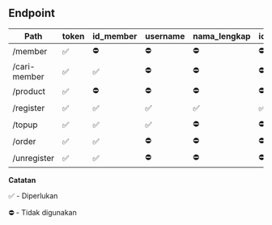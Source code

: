## Endpoint

|Path|token|id_member|username|nama_lengkap|id_product|data_product|saldo|
|--|--|--|--|--|--|--|--|
|/member|✅|⛔️|⛔️|⛔️|⛔️|⛔️|⛔️|⛔️|
|/cari-member|✅|✅|⛔️|⛔️|⛔️|⛔️|⛔️|⛔️|
|/product|✅|⛔️|⛔️|⛔️|⛔️|⛔️|⛔️|⛔️|⛔️|
|/register|✅|✅|✅|✅|✅|⛔️|⛔️|⛔️|
|/topup|✅|✅|✅|⛔️|⛔️|⛔️|⛔️|⛔️|⛔️|
|/order|✅|✅|⛔️|⛔️|⛔️|⛔️|✅|✅|
|/unregister|✅|✅|️⛔️|⛔️|⛔️|⛔️|⛔️|⛔️|

**Catatan**

✅ - Diperlukan

⛔️ - Tidak digunakan

```
